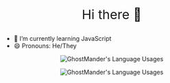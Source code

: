 <p align="center" style="font-size: 30px"> Hi there 👋</p>


- 🌱 I’m currently learning JavaScript
- 😄 Pronouns: He/They

<p align="center">
  <img align="center" src="https://github-readme-stats.vercel.app/api?username=GhostMander&show_icons=true&theme=dracula" alt="GhostMander's Language Usages">
</p>
<p align="center">
  <img align="center" src="https://github-readme-stats.vercel.app/api/top-langs/?username=GhostMander&hide=css&theme=dracula" alt="GhostMander's Language Usages">
</p>
